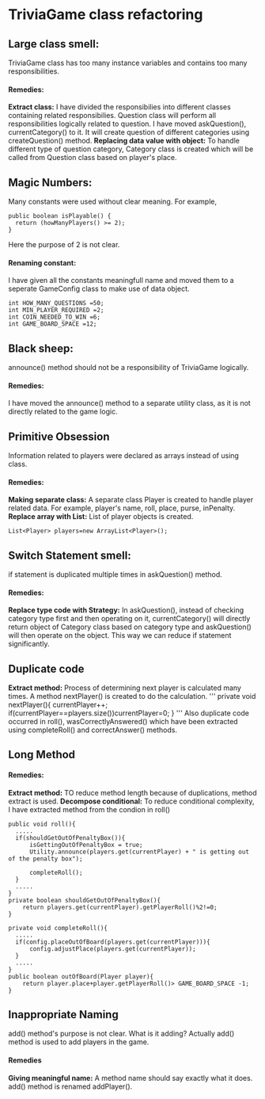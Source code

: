 # TriviaGame class refactoring
## Large class smell:
TriviaGame class has too many instance variables and contains too many responsibilities. 
#### Remedies:
**Extract class:**
I have divided the responsibilies into different classes containing related responsibilies. Question class will perform all responsibilities logically related to question. I have moved askQuestion(), currentCategory() to it. 
It will create question of different categories using createQuestion() method.
**Replacing data value with object:**
To handle different type of question category, Category class is created which will be called from Question class based on player's place.
## Magic Numbers:
Many constants were used without clear meaning. For example, 
```
public boolean isPlayable() {
  return (howManyPlayers() >= 2);
}
```
Here the purpose of 2 is not clear.
#### Renaming constant:
I have given all the constants meaningfull name and moved them to a seperate GameConfig class to make use of data object.
```
int HOW_MANY_QUESTIONS =50;
int MIN_PLAYER_REQUIRED =2;
int COIN_NEEDED_TO_WIN =6;
int GAME_BOARD_SPACE =12;
```
## Black sheep:
announce() method should not be a responsibility of TriviaGame logically.
#### Remedies:
I have moved the announce() method to a separate utility class, as it is not directly related to the game logic. 

## Primitive Obsession
Information related to players were declared as arrays instead of using class.
#### Remedies:
**Making separate class:**
A separate class Player is created to handle player related data. For example, player's name, roll, place, purse, inPenalty.
**Replace array with List:**
List of player objects is created.
```
List<Player> players=new ArrayList<Player>();
```
## Switch Statement smell:
if statement is duplicated multiple times in askQuestion() method.
#### Remedies:
**Replace type code with Strategy:**
In askQuestion(), instead of checking category type first and then operating on it, currentCategory() will directly return object of Category class based on category type and askQuestion() will then operate on the object. This way we can reduce if statement significantly. 
## Duplicate code
**Extract method:**
Process of determining next player is calculated many times. A method nextPlayer() is created to do the calculation.
'''
private void nextPlayer(){
    currentPlayer++;
    if(currentPlayer==players.size())currentPlayer=0;
}
'''
Also duplicate code occurred in roll(), wasCorrectlyAnswered() which have been extracted using completeRoll() and correctAnswer() methods.
## Long Method
#### Remedies:
**Extract method:**
TO reduce method length because of duplications, method extract is used. 
**Decompose conditional:**
To reduce conditional complexity, I have extracted method from the condion in roll() 
```
public void roll(){
  .....
  if(shouldGetOutOfPenaltyBox()){
      isGettingOutOfPenaltyBox = true;
      Utility.announce(players.get(currentPlayer) + " is getting out of the penalty box");

      completeRoll();
  }
  .....
}
private boolean shouldGetOutOfPenaltyBox(){
    return players.get(currentPlayer).getPlayerRoll()%2!=0;
}
```
```
private void completeRoll(){
  .....
  if(config.placeOutOfBoard(players.get(currentPlayer))){
      config.adjustPlace(players.get(currentPlayer));
  }
  .....
}
public boolean outOfBoard(Player player){
    return player.place+player.getPlayerRoll()> GAME_BOARD_SPACE -1;
}
```
## Inappropriate Naming
add() method's purpose is not clear. What is it adding? Actually add() method is used to add players in the game.
#### Remedies
**Giving meaningful name:**
A method name should say exactly what it does. add() method is renamed addPlayer().
